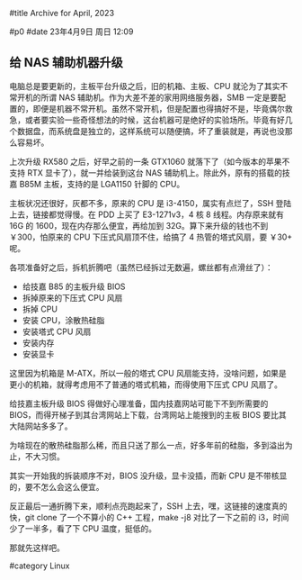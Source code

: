 #title Archive for April, 2023

#p0
#date 23年4月9日 周日 12:09

## 给 NAS 辅助机器升级

电脑总是要更新的，主板平台升级之后，旧的机箱、主板、CPU 就沦为了其实不常开机的所谓 NAS 辅助机。作为大差不差的家用网络服务器，SMB 一定是要配置的，即便是机器不常开机。虽然不常开机，但是配置也得搞好不是，毕竟偶尔救急，或者要实验一些奇怪想法的时候，这台机器可是绝好的实验场所。毕竟有好几个数据盘，而系统盘是独立的，这样系统可以随便搞，坏了重装就是，再说也没那么容易坏。

上次升级 RX580 之后，好早之前的一条 GTX1060 就落下了（如今版本的苹果不支持 RTX 显卡了），就一并给装到这台 NAS 辅助机上。除此外，原有的搭载的技嘉 B85M 主板，支持的是 LGA1150 针脚的 CPU。

主板状况还很好，灰都不多，原来的 CPU 是 i3-4150，属实有点烂了，SSH 登陆上去，链接都觉得慢。在 PDD 上买了 E3-1271v3，4 核 8 线程。内存原来就有 16G 的 1600，现在内存那么便宜，再给加到 32G。算下来升级的钱也不到 ￥300，怕原来的 CPU 下压式风扇顶不住，给搞了 4 热管的塔式风扇，要 ￥30+ 呢。

各项准备好之后，拆机折腾吧（虽然已经拆过无数遍，螺丝都有点滑丝了）：

- 给技嘉 B85 的主板升级 BIOS
- 拆掉原来的下压式 CPU 风扇
- 拆掉 CPU
- 安装 CPU，涂散热硅脂
- 安装塔式 CPU 风扇
- 安装内存
- 安装显卡
  
这里因为机箱是 M-ATX，所以一般的塔式 CPU 风扇能支持，没啥问题，如果是更小的机箱，就得考虑用不了普通的塔式机箱，而得使用下压式 CPU 风扇了。

给技嘉主板升级 BIOS 得做好心理准备，国内技嘉网站可能下不到所需要的 BIOS，而得开梯子到其台湾网站上下载，台湾网站上能搜到的主板 BIOS 要比其大陆网站多多了。

为啥现在的散热硅脂那么稀，而且只送了那么一点，好多年前的硅脂，多到溢出为止，不大习惯。

其实一开始我的拆装顺序不对，BIOS 没升级，显卡没插，而新 CPU 是不带核显的，要不怎么会这么便宜。

反正最后一通折腾下来，顺利点亮跑起来了，SSH 上去，嘿，这链接的速度真的快，git clone 了一个不算小的 C++ 工程，make -j8 对比了一下之前的 i3，时间少了一半多，看了下 CPU 温度，挺低的。

那就先这样吧。

#category Linux